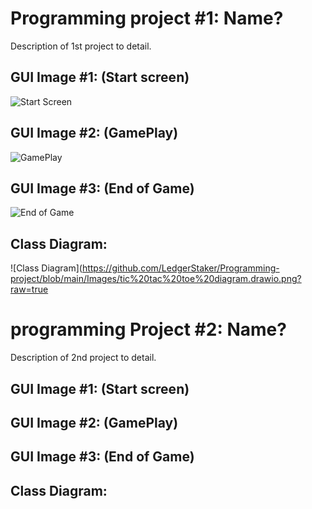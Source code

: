 # Programming project #1: Name?
Description of 1st project to detail.

## GUI Image #1: (Start screen)
![Start Screen]()
## GUI Image #2: (GamePlay)
![GamePlay]()
## GUI Image #3: (End of Game)
![End of Game]()
## Class Diagram:
![Class Diagram](https://github.com/LedgerStaker/Programming-project/blob/main/Images/tic%20tac%20toe%20diagram.drawio.png?raw=true
# programming Project #2: Name?
Description of 2nd project to detail.

## GUI Image #1: (Start screen)
## GUI Image #2: (GamePlay)
## GUI Image #3: (End of Game)

## Class Diagram:
